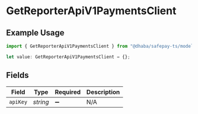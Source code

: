 # GetReporterApiV1PaymentsClient

## Example Usage

```typescript
import { GetReporterApiV1PaymentsClient } from "@dhaba/safepay-ts/models/operations";

let value: GetReporterApiV1PaymentsClient = {};
```

## Fields

| Field              | Type               | Required           | Description        |
| ------------------ | ------------------ | ------------------ | ------------------ |
| `apiKey`           | *string*           | :heavy_minus_sign: | N/A                |
